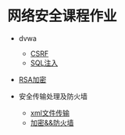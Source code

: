 <!--
 * @Author: kok-s0s
 * @Date: 2021-06-13 19:45:38
 * @LastEditors: kok-s0s
 * @LastEditTime: 2021-06-13 20:42:39
 * @Description: 目录
-->

# 网络安全课程作业
* dvwa 
  + [CSRF](./dvwa/csrf.md)
  + [SQL注入](./dvwa/sql.md)

* [RSA加密](./RSA)

* 安全传输处理及防火墙
  + [xml文件传输](./安全传输处理及防火墙/xml文件传输/安全传输文件.md)
  + [加密&&防火墙](./安全传输处理及防火墙/加密&&防火墙/网络安全OpenSSL及防火墙实验.md)
